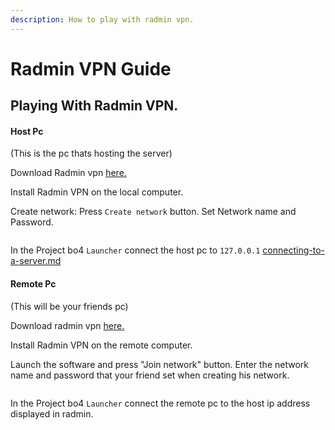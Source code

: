 ```yaml
---
description: How to play with radmin vpn.
---
```


# Radmin VPN Guide

## Playing With Radmin VPN.

#### Host Pc&#x20;

(This is the pc thats hosting the server)



Download Radmin vpn [here.](https://www.radmin-vpn.com/)

Install Radmin VPN on the local computer.

Create network: Press `Create network` button. Set Network name and Password.

<figure><img src="../.gitbook/assets/image.png" alt=""><figcaption></figcaption></figure>

In the Project bo4 `Launcher` connect the host pc to `127.0.0.1`  [connecting-to-a-server.md](../launcher-guide/connecting-to-a-server.md "mention")



#### Remote Pc

(This will be your friends pc)



Download radmin vpn [here.](https://www.radmin-vpn.com/)

Install Radmin VPN on the remote computer.

Launch the software and press "Join network" button. Enter the network name and password that your friend set when creating his network.


<figure><img src="../.gitbook/assets/image (1).png" alt=""><figcaption></figcaption></figure>

In the Project bo4 `Launcher` connect the remote pc to the host ip address displayed in radmin.
